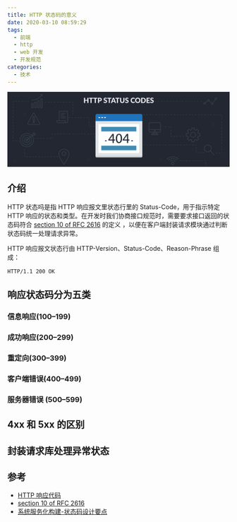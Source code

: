 ```yaml
---
title: HTTP 状态码的意义
date: 2020-03-10 08:59:29
tags:
  - 前端
  - http
  - web 开发
  - 开发规范
categories:
  - 技术
---
```


![HTTP 状态码]

## 介绍
HTTP 状态吗是指 HTTP 响应报文里状态行里的 Status-Code，用于指示特定 HTTP 响应的状态和类型。在开发时我们协商接口规范时，需要要求接口返回的状态码符合 [section 10 of RFC 2616] 的定义 ，以便在客户端封装请求模块通过判断状态码统一处理请求异常。

HTTP 响应报文状态行由 HTTP-Version、Status-Code、Reason-Phrase 组成：
```
HTTP/1.1 200 OK
```

## 响应状态码分为五类
### 信息响应(100–199)
### 成功响应(200–299)
### 重定向(300–399)
### 客户端错误(400–499)
### 服务器错误 (500–599)
## 4xx 和 5xx 的区别

## 封装请求库处理异常状态
## 参考
- [HTTP 响应代码]
- [section 10 of RFC 2616]
- [系统服务化构建-状态码设计要点]

[HTTP 状态码]:../asset/http-status-codes.jpg
[section 10 of RFC 2616]:https://tools.ietf.org/html/rfc2616#section-10
[HTTP 响应代码]:https://developer.mozilla.org/zh-CN/docs/Web/HTTP/Status
[系统服务化构建-状态码设计要点]:https://cloud.tencent.com/developer/article/1540087